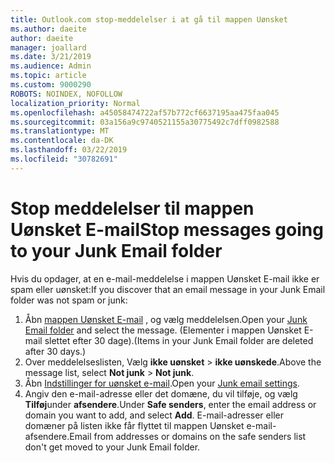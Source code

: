 ```yaml
---
title: Outlook.com stop-meddelelser i at gå til mappen Uønsket
ms.author: daeite
author: daeite
manager: joallard
ms.date: 3/21/2019
ms.audience: Admin
ms.topic: article
ms.custom: 9000290
ROBOTS: NOINDEX, NOFOLLOW
localization_priority: Normal
ms.openlocfilehash: a45058474722af57b772cf6637195aa475faa045
ms.sourcegitcommit: 03a156a9c9740521155a30775492c7dff0982588
ms.translationtype: MT
ms.contentlocale: da-DK
ms.lasthandoff: 03/22/2019
ms.locfileid: "30782691"
---
```

# <a name="stop-messages-going-to-your-junk-email-folder"></a><span data-ttu-id="fe9c7-102">Stop meddelelser til mappen Uønsket E-mail</span><span class="sxs-lookup"><span data-stu-id="fe9c7-102">Stop messages going to your Junk Email folder</span></span>

<span data-ttu-id="fe9c7-103">Hvis du opdager, at en e-mail-meddelelse i mappen Uønsket E-mail ikke er spam eller uønsket:</span><span class="sxs-lookup"><span data-stu-id="fe9c7-103">If you discover that an email message in your Junk Email folder was not spam or junk:</span></span>

1. <span data-ttu-id="fe9c7-104">Åbn [mappen Uønsket E-mail](https://outlook.live.com/mail/junkemail) , og vælg meddelelsen.</span><span class="sxs-lookup"><span data-stu-id="fe9c7-104">Open your [Junk Email folder](https://outlook.live.com/mail/junkemail) and select the message.</span></span> <span data-ttu-id="fe9c7-105">(Elementer i mappen Uønsket E-mail slettet efter 30 dage).</span><span class="sxs-lookup"><span data-stu-id="fe9c7-105">(Items in your Junk Email folder are deleted after 30 days.)</span></span>
1. <span data-ttu-id="fe9c7-106">Over meddelelseslisten, Vælg **ikke uønsket** > **ikke uønskede**.</span><span class="sxs-lookup"><span data-stu-id="fe9c7-106">Above the message list, select **Not junk** > **Not junk**.</span></span>
1. <span data-ttu-id="fe9c7-107">Åbn [Indstillinger for uønsket e-mail](https://go.microsoft.com/fwlink/?linkid=2035804).</span><span class="sxs-lookup"><span data-stu-id="fe9c7-107">Open your [Junk email settings](https://go.microsoft.com/fwlink/?linkid=2035804).</span></span>
1. <span data-ttu-id="fe9c7-108">Angiv den e-mail-adresse eller det domæne, du vil tilføje, og vælg **Tilføj**under **afsendere**.</span><span class="sxs-lookup"><span data-stu-id="fe9c7-108">Under **Safe senders**, enter the email address or domain you want to add, and select **Add**.</span></span> <span data-ttu-id="fe9c7-109">E-mail-adresser eller domæner på listen ikke får flyttet til mappen Uønsket e-mail-afsendere.</span><span class="sxs-lookup"><span data-stu-id="fe9c7-109">Email from addresses or domains on the safe senders list don't get moved to your Junk Email folder.</span></span>